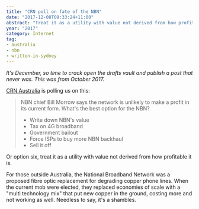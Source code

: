 ```yaml
---
title: "CRN poll on fate of the NBN"
date: "2017-12-08T09:33:24+11:00"
abstract: "Treat it as a utility with value not derived from how profitable it is."
year: "2017"
category: Internet
tag:
- australia
- nbn
- written-in-sydney
---
```

*It's December, so time to crack open the drafts vault and publish a post that never was. This was from October 2017.*

[CRN Australia] is polling us on this:

> NBN chief Bill Morrow says the network is unlikely to make a profit in its current form. What's the best option for the NBN?
>
> * Write down NBN's value  
> * Tax on 4G broadband  
> * Government bailout  
> * Force ISPs to buy more NBN backhaul  
> * Sell it off  

Or option six, treat it as a utility with value not derived from how profitable it is.

For those outside Australia, the National Broadband Network was a proposed fibre optic replacement for degrading copper phone lines. When the current mob were elected, they replaced economies of scale with a "multi technology mix" that put new copper in the ground, costing more and not working as well. Needless to say, it's a shambles.

[CRN Australia]: https://www.crn.com.au/


